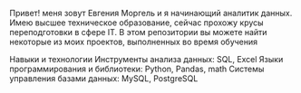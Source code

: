 Привет! меня зовут Евгения Моргель и я начинающий аналитик данных. Имею высшее техническое образование, сейчас прохожу крусы переподготовки в сфере IT. В этом репозитории вы можете найти некоторые из моих проектов, выполненных во время обучения

Навыки и технологии
Инструменты анализа данных: SQL, Excel
Языки программирования и библиотеки: Python, Pandas, math
Системы управления базами данных: MySQL, PostgreSQL
